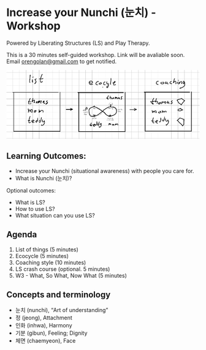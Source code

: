 # Increase your Nunchi (눈치) - Workshop

Powered by Liberating Structures (LS) and Play Therapy.

This is a 30 minutes self-guided workshop. Link will be avaliable soon. Email [orengolan@gmail.com](mailto:orengolan@gmail.com?Subject=Email%20me%20when%20the%20Nunchi%20Workshop%20is%20available&Body=Thank%20you%20❤️) to get notified.

![3 liberating structures](nunchi.png)

## Learning Outcomes:
* Increase your Nunchi (situational awareness) with people you care for.
* What is Nunchi (눈치)?

Optional outcomes:
* What is LS?
* How to use LS?
* What situation can you use LS?

## Agenda
1. List of things (5 minutes)
2. Ecocycle (5 minutes)
3. Coaching style (10 minutes)
4. LS crash course (optional. 5 minutes)
5. W3 - What, So What, Now What (5 minutes)

## Concepts and terminology
* 눈치 (nunchi), “Art of understanding”
* 정 (jeong), Attachment
* 인화 (inhwa), Harmony
* 기분 (gibun), Feeling; Dignity
* 체면 (chaemyeon), Face
